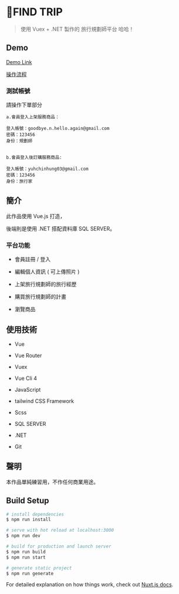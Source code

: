 #  FIND TRIP 

> 使用 Vuex + .NET 製作的  旅行規劃師平台 哈哈！


## Demo

[Demo Link](http://findtrip.rocket-coding.com/#/home)

[操作流程](https://docs.google.com/document/d/1WIxCMDcl0qWahHj2G2RMcnO7hiW48IQ4O4KRH8r50AM/edit?usp=sharing)

### 測試帳號

請操作下單部分
```
a.會員登入上架服務商品：

登入帳號：goodbye.n.hello.again@gmail.com
密碼：123456
身份：規劃師

  
b.會員登入後訂購服務商品:

登入帳號：yuhchinhung03@gmail.com
密碼：123456
身份：旅行家

```

## 簡介

此作品使用 Vue.js 打造，

後端則是使用 .NET 搭配資料庫 SQL SERVER。

### 平台功能

* 會員註冊 / 登入 

* 編輯個人資訊 ( 可上傳照片 )

* 上架旅行規劃師的旅行經歷

* 購買旅行規劃師的計畫

* 瀏覽商品

## 使用技術

* Vue
  
* Vue Router

* Vuex

* Vue Cli 4

* JavaScript

* tailwind CSS Framework

* Scss

* SQL SERVER

* .NET

* Git



## 聲明
本作品單純練習用，不作任何商業用途。

## Build Setup

```bash
# install dependencies
$ npm run install

# serve with hot reload at localhost:3000
$ npm run dev

# build for production and launch server
$ npm run build
$ npm run start

# generate static project
$ npm run generate
```

For detailed explanation on how things work, check out [Nuxt.js docs](https://nuxtjs.org).

